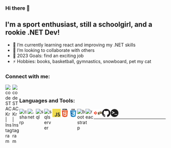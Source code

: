 ### Hi there 👋 

## I'm a sport enthusiast, still a schoolgirl, and a rookie .NET Dev!

- 🌱 I’m currently learning react and improving my .NET skills
- 👯 I’m looking to collaborate with others
- 🥅 2023 Goals: find an exciting job
- ⚡ Hobbies: books, basketball, gymnastics, snowboard, pet my cat

### Connect with me:

[<img align="left" alt="codeSTACKr | Instagram" width="22px" src="https://cdn.jsdelivr.net/npm/simple-icons@v3/icons/instagram.svg" />][instagram]
[<img align="left" alt="codeSTACKr | Instagram" width="22px" src="https://cdn.jsdelivr.net/npm/simple-icons@v3/icons/facebook.svg" />][facebook]

<br />

### Languages and Tools:

<img align="left" alt="csharp" width="26px" src="https://seeklogo.com/images/C/c-sharp-c-logo-02F17714BA-seeklogo.com.png" />
<img align="left" alt=".net" width="26px" src="https://logos-download.com/wp-content/uploads/2017/07/Microsoft_.NET_logo.png" />
<img align="left" alt="sql" width="26px" src="https://w7.pngwing.com/pngs/170/924/png-transparent-microsoft-sql-server-microsoft-azure-sql-database-microsoft-text-logo-microsoft-azure.png" />
<img align="left" alt="sqlserver" width="26px" src="https://cdn-icons-png.flaticon.com/512/5968/5968364.png" />
<img align="left" alt="js" width="26px" src="https://raw.githubusercontent.com/github/explore/80688e429a7d4ef2fca1e82350fe8e3517d3494d/topics/javascript/javascript.png" />
<img align="left" alt="html" width="26px" src="https://raw.githubusercontent.com/github/explore/80688e429a7d4ef2fca1e82350fe8e3517d3494d/topics/html/html.png" />
<img align="left" alt="css" width="26px" src="https://raw.githubusercontent.com/github/explore/80688e429a7d4ef2fca1e82350fe8e3517d3494d/topics/css/css.png" />
<img align="left" alt="bootstrap" width="26px" src="https://w7.pngwing.com/pngs/628/224/png-transparent-bootstrap-plain-wordmark-logo-icon.png" />
<img align="left" alt="react" width="26px" src="https://upload.wikimedia.org/wikipedia/commons/thumb/a/a7/React-icon.svg/2300px-React-icon.svg.png" />
<img align="left" alt="Git" width="26px" src="https://raw.githubusercontent.com/github/explore/80688e429a7d4ef2fca1e82350fe8e3517d3494d/topics/git/git.png" />
<img align="left" alt="GitHub" width="26px" src="https://raw.githubusercontent.com/github/explore/78df643247d429f6cc873026c0622819ad797942/topics/github/github.png" />
<img align="left" alt="Terminal" width="26px" src="https://raw.githubusercontent.com/github/explore/80688e429a7d4ef2fca1e82350fe8e3517d3494d/topics/terminal/terminal.png" />

<br />

---

[instagram]: https://www.instagram.com/hristova__viktoria/
[facebook]: https://www.facebook.com/profile.php?id=100009588433228
